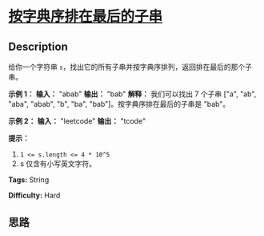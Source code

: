# [按字典序排在最后的子串][title]

## Description

给你一个字符串 `s`，找出它的所有子串并按字典序排列，返回排在最后的那个子串。



**示例 1：**
            **输入：** "abab"    **输出：** "bab"    **解释：** 我们可以找出 7 个子串 ["a", "ab", "aba", "abab", "b", "ba", "bab"]。按字典序排在最后的子串是 "bab"。    

**示例  2：**
            **输入：** "leetcode"    **输出：** "tcode"    



**提示：**

  1. `1 <= s.length <= 4 * 10^5`
  2. s 仅含有小写英文字符。


**Tags:** String

**Difficulty:** Hard

## 思路

[title]: https://leetcode-cn.com/problems/last-substring-in-lexicographical-order
